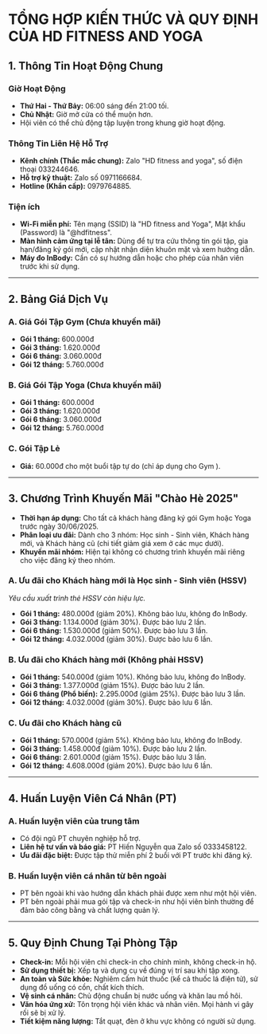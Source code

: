 # TỔNG HỢP KIẾN THỨC VÀ QUY ĐỊNH CỦA HD FITNESS AND YOGA

## 1. Thông Tin Hoạt Động Chung

### Giờ Hoạt Động
- **Thứ Hai - Thứ Bảy:** 06:00 sáng đến 21:00 tối.
- **Chủ Nhật:** Giờ mở cửa có thể muộn hơn.
- Hội viên có thể chủ động tập luyện trong khung giờ hoạt động.

### Thông Tin Liên Hệ Hỗ Trợ
- **Kênh chính (Thắc mắc chung):** Zalo "HD fitness and yoga", số điện thoại 033244646.
- **Hỗ trợ kỹ thuật:** Zalo số 0971166684.
- **Hotline (Khẩn cấp):** 0979764885.

### Tiện ích
- **Wi-Fi miễn phí:** Tên mạng (SSID) là "HD fitness and Yoga", Mật khẩu (Password) là "@hdfitness".
- **Màn hình cảm ứng tại lễ tân:** Dùng để tự tra cứu thông tin gói tập, gia hạn/đăng ký gói mới, cập nhật nhận diện khuôn mặt và xem hướng dẫn.
- **Máy đo InBody:** Cần có sự hướng dẫn hoặc cho phép của nhân viên trước khi sử dụng.

---

## 2. Bảng Giá Dịch Vụ

### A. Giá Gói Tập Gym (Chưa khuyến mãi)
- **Gói 1 tháng:** 600.000đ
- **Gói 3 tháng:** 1.620.000đ
- **Gói 6 tháng:** 3.060.000đ
- **Gói 12 tháng:** 5.760.000đ

### B. Giá Gói Tập Yoga (Chưa khuyến mãi)
- **Gói 1 tháng:** 600.000đ
- **Gói 3 tháng:** 1.620.000đ
- **Gói 6 tháng:** 3.060.000đ
- **Gói 12 tháng:** 5.760.000đ

### C. Gói Tập Lẻ
- **Giá:** 60.000đ cho một buổi tập tự do (chỉ áp dụng cho Gym ).

---

## 3. Chương Trình Khuyến Mãi "Chào Hè 2025"

- **Thời hạn áp dụng:** Cho tất cả khách hàng đăng ký gói Gym hoặc Yoga trước ngày 30/06/2025.
- **Phân loại ưu đãi:** Dành cho 3 nhóm: Học sinh - Sinh viên, Khách hàng mới, và Khách hàng cũ (chi tiết giảm giá xem ở các mục dưới).
- **Khuyến mãi nhóm:** Hiện tại không có chương trình khuyến mãi riêng cho việc đăng ký theo nhóm.

### A. Ưu đãi cho Khách hàng mới là Học sinh - Sinh viên (HSSV)
*Yêu cầu xuất trình thẻ HSSV còn hiệu lực.*
- **Gói 1 tháng:** 480.000đ (giảm 20%). Không bảo lưu, không đo InBody.
- **Gói 3 tháng:** 1.134.000đ (giảm 30%). Được bảo lưu 2 lần.
- **Gói 6 tháng:** 1.530.000đ (giảm 50%). Được bảo lưu 3 lần.
- **Gói 12 tháng:** 4.032.000đ (giảm 30%). Được bảo lưu 6 lần.

### B. Ưu đãi cho Khách hàng mới (Không phải HSSV)
- **Gói 1 tháng:** 540.000đ (giảm 10%). Không bảo lưu, không đo InBody.
- **Gói 3 tháng:** 1.377.000đ (giảm 15%). Được bảo lưu 2 lần.
- **Gói 6 tháng (Phổ biến):** 2.295.000đ (giảm 25%). Được bảo lưu 3 lần.
- **Gói 12 tháng:** 4.032.000đ (giảm 30%). Được bảo lưu 6 lần.

### C. Ưu đãi cho Khách hàng cũ
- **Gói 1 tháng:** 570.000đ (giảm 5%). Không bảo lưu, không đo InBody.
- **Gói 3 tháng:** 1.458.000đ (giảm 10%). Được bảo lưu 2 lần.
- **Gói 6 tháng:** 2.601.000đ (giảm 15%). Được bảo lưu 3 lần.
- **Gói 12 tháng:** 4.608.000đ (giảm 20%). Được bảo lưu 6 lần.

---

## 4. Huấn Luyện Viên Cá Nhân (PT)

### A. Huấn luyện viên của trung tâm
- Có đội ngũ PT chuyên nghiệp hỗ trợ.
- **Liên hệ tư vấn và báo giá:** PT Hiến Nguyễn qua Zalo số 0333458122.
- **Ưu đãi đặc biệt:** Được tập thử miễn phí 2 buổi với PT trước khi đăng ký.

### B. Huấn luyện viên cá nhân từ bên ngoài
- PT bên ngoài khi vào hướng dẫn khách phải được xem như một hội viên.
- PT bên ngoài phải mua gói tập và check-in như hội viên bình thường để đảm bảo công bằng và chất lượng quản lý.

---

## 5. Quy Định Chung Tại Phòng Tập

- **Check-in:** Mỗi hội viên chỉ check-in cho chính mình, không check-in hộ.
- **Sử dụng thiết bị:** Xếp tạ và dụng cụ về đúng vị trí sau khi tập xong.
- **An toàn và Sức khỏe:** Nghiêm cấm hút thuốc (kể cả thuốc lá điện tử), sử dụng đồ uống có cồn, chất kích thích.
- **Vệ sinh cá nhân:** Chủ động chuẩn bị nước uống và khăn lau mồ hôi.
- **Văn hóa ứng xử:** Tôn trọng hội viên khác và nhân viên. Mọi hành vi gây rối sẽ bị xử lý.
- **Tiết kiệm năng lượng:** Tắt quạt, đèn ở khu vực không có người sử dụng.